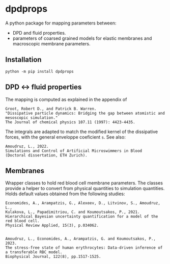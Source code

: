 # dpdprops

A python package for mapping parameters between:
* DPD and fluid properties.
* parameters of coarsed grained models for elastic membranes and macroscopic membrane parameters.

## Installation

	python -m pip install dpdprops


## DPD <-> fluid properties

The mapping is computed as explained in the appendix of

	Groot, Robert D., and Patrick B. Warren.
	"Dissipative particle dynamics: Bridging the gap between atomistic and mesoscopic simulation."
	The Journal of chemical physics 107.11 (1997): 4423-4435.

The integrals are adapted to match the modified kernel of the dissipative forces, with the general enveloppe coeficient `s`.
See also:

	Amoudruz, L., 2022. 
	Simulations and Control of Artificial Microswimmers in Blood 
	(Doctoral dissertation, ETH Zurich).


## Membranes

Wrapper classes to hold red blood cell membrane parameters.
The classes provide a helper to convert from physical quantities to simulation quantities.
Holds default values obtained from the following studies:

	Economides, A., Arampatzis, G., Alexeev, D., Litvinov, S., Amoudruz, L., 
	Kulakova, L., Papadimitriou, C. and Koumoutsakos, P., 2021. 
	Hierarchical Bayesian uncertainty quantification for a model of the red blood cell. 
	Physical Review Applied, 15(3), p.034062.


	Amoudruz, L., Economides, A., Arampatzis, G. and Koumoutsakos, P., 2023. 
	The stress-free state of human erythrocytes: Data-driven inference of a transferable RBC model. 
	Biophysical Journal, 122(8), pp.1517-1525.
